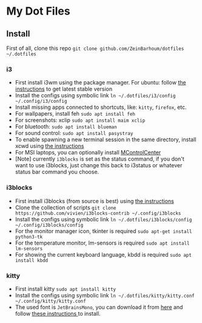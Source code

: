 # My Dot Files
## Install
First of all, clone this repo `git clone github.com/ZeinBarhoum/dotfiles ~/.dotfiles`
### i3
- First install i3wm using the package manager. For ubuntu: follow [the instructions](https://i3wm.org/docs/repositories.html) to get latest stable version
- Install the configs using symbolic link `ln ~/.dotfiles/i3/config ~/.config/i3/config`
- Install missing apps connected to shortcuts, like: `kitty`, `firefox`, etc.
- For wallpapers, install feh `sudo apt install feh`
- For screenshots:  xclip `sudo apt install maim xclip`
- For bluetooth:  `sudo apt install blueman`
- For sound control: `sudo apt install pasystray`
- To enable spawning a new terminal session in the same directory, install xcwd using [the instructions ](https://github.com/schischi/xcwd)
- For MSI laptops, you can optionally install [MControlCenter](https://github.com/dmitry-s93/MControlCenter)
- [Note] currently `i3blocks` is set as the status command, if you don't want to use i3blocks, just change this back to i3status or whatever status bar command you choose.

### i3blocks
- First install i3blocks (from source is best) using [the instructions](https://github.com/vivien/i3blocks?tab=readme-ov-file#installation)
- Clone the collection of scripts `git clone https://github.com/vivien/i3blocks-contrib ~/.config/i3blocks`
- Install the configs using symbolic link `ln ~/.dotfiles/i3blocks/config ~/.config/i3blocks/config`
- For the monitor manager icon, tkinter is required `sudo apt-get install python3-tk`
- For the temperature monitor, lm-sensors is required `sudo apt install lm-sensors`
- For showing the current keyboard language, kbdd is required `sudo apt install kbdd`

### kitty
- First install kitty `sudo apt install kitty`
- Install the configs using symbolic link `ln ~/.dotfiles/kitty/kitty.conf ~/.config/kitty/kitty.conf`
- The used font is `JetBrainsMono`, you can download it from [here](https://www.nerdfonts.com/) and follow [these instructions ](https://askubuntu.com/a/3701) to install.
